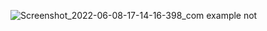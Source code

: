 
![Screenshot_2022-06-08-17-14-16-398_com example not](https://user-images.githubusercontent.com/58186891/172641189-c028da2b-b507-4234-865e-bd2bc5aae121.jpg)
